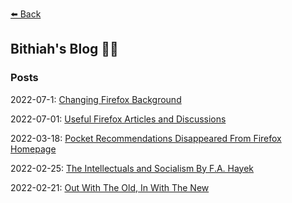 [⬅️ Back](https://vintagemind.github.io/)

## Bithiah's Blog ✍🏼

### Posts 


2022-07-1: [Changing Firefox Background](https://vintagemind.github.io/blog/posts/change_background)


2022-07-01: [Useful Firefox Articles and Discussions](https://vintagemind.github.io/blog/posts/common_fx_probs)


2022-03-18: [Pocket Recommendations Disappeared From Firefox Homepage](https://vintagemind.github.io/blog/posts/pocket_recommendations)

2022-02-25: [The Intellectuals and Socialism By F.A. Hayek](https://vintagemind.github.io/blog/posts/intellects_and_socialism)

2022-02-21: [Out With The Old, In With The New](https://vintagemind.github.io/blog/posts/transition)
